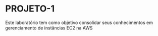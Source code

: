# PROJETO-1
Este laboratório tem como objetivo consolidar seus conhecimentos em gerenciamento de instâncias EC2 na AWS
